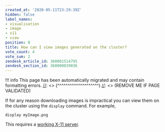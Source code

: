 ```yaml
---
created_at: '2020-05-11T23:29:39Z'
hidden: false
label_names:
- visualisation
- image
- x11
- view
position: 0
title: How can I view images generated on the cluster?
vote_count: 4
vote_sum: 2
zendesk_article_id: 360001514795
zendesk_section_id: 360000039036
---
```




[//]: <> (REMOVE ME IF PAGE VALIDATED)
[//]: <> (vvvvvvvvvvvvvvvvvvvv)
!!! info
    This page has been automatically migrated and may contain formatting errors.
[//]: <> (^^^^^^^^^^^^^^^^^^^^)
[//]: <> (REMOVE ME IF PAGE VALIDATED)

If for any reason downloading images is impractical you can view them on
the cluster using the `display` command. For example,

``` sl
display myImage.png
```

This requires a [working X-11
server](https://support.nesi.org.nz/hc/en-gb/articles/360001075975).
